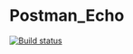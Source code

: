 # Postman_Echo
[![Build status](https://ci.appveyor.com/api/projects/status/qtg948wp1cgca0ds?svg=true)](https://ci.appveyor.com/project/bragin45/postman-echo)
